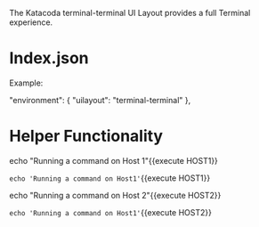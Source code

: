 The Katacoda terminal-terminal UI Layout provides a full Terminal experience.

# Index.json

Example:

"environment": {
    "uilayout": "terminal-terminal"
},

# Helper Functionality

echo "Running a command on Host 1"{{execute HOST1}}

`echo 'Running a command on Host1'`{{execute HOST1}}

echo "Running a command on Host 2"{{execute HOST2}}

`echo 'Running a command on Host1'`{{execute HOST2}}